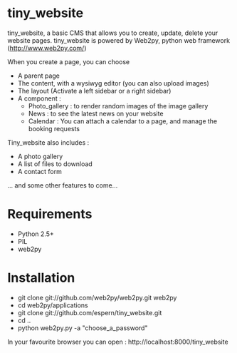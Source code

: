tiny_website
============

tiny_website, a basic CMS that allows you to create, update, delete your website pages.
tiny_website is powered by Web2py, python web framework (http://www.web2py.com/)

When you create a page, you can choose
- A parent page
- The content, with a wysiwyg editor (you can also upload images)
- The layout (Activate a left sidebar or a right sidebar)
- A component :
    * Photo_gallery : to render random images of the image gallery
    * News : to see the latest news on your website
    * Calendar : You can attach a calendar to a page, and manage the booking requests

Tiny_website also includes :
- A photo gallery
- A list of files to download
- A contact form

... and some other features to come...



Requirements
============
- Python 2.5+
- PIL
- web2py

Installation
============
- git clone git://github.com/web2py/web2py.git web2py
- cd web2py/applications
- git clone git://github.com/espern/tiny_website.git
- cd ..
- python web2py.py -a "choose_a_password"

In your favourite browser you can open : http://localhost:8000/tiny_website
